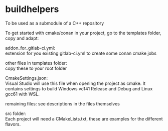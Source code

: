 # buildhelpers 

To be used as a submodule of a C++ repository  

To get started with cmake/conan in your project, go to the templates folder, copy and adapt: 

addon_for_gitlab-ci.yml:   
extension for you existing gitlab-ci.yml to create some conan cmake jobs 

other files in templates folder:   
copy these to your root folder 

CmakeSettings.json:     
Visual Studio will use this file when opening the project as cmake. It contains settings to build Windows vc141 Release and Debug  and Linux gcc61 with WSL. 

remaining files: see descriptions in the files themselves

src folder:    
Each project will need a CMakeLists.txt, these are examples for the different flavors.


